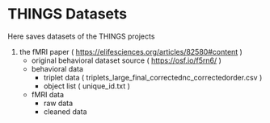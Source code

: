 # THINGS Datasets

Here saves datasets of the THINGS projects

1. the fMRI paper ( https://elifesciences.org/articles/82580#content )
    - original behavioral dataset source ( https://osf.io/f5rn6/ )
    - behavioral data
        - triplet data ( triplets_large_final_correctednc_correctedorder.csv )
        - object list ( unique_id.txt )
    - fMRI data
        - raw data
        - cleaned data
